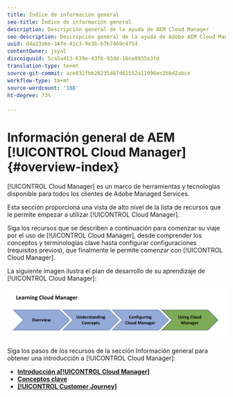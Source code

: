 ```yaml
---
title: Índice de información general
seo-title: Índice de información general
description: Descripción general de la ayuda de AEM Cloud Manager
seo-description: Descripción general de la ayuda de Adobe AEM Cloud Manager
uuid: d4a23a6e-347e-41c3-9e3b-b7b7469c4754
contentOwner: jsyal
discoiquuid: 5ca5a413-639e-43fb-93dd-16ce8935a3fd
translation-type: tm+mt
source-git-commit: ace032fbb26235d87d61552a11996ec2bb42abce
workflow-type: tm+mt
source-wordcount: '108'
ht-degree: 73%

---
```



# Información general de AEM [!UICONTROL Cloud Manager]{#overview-index}

[!UICONTROL Cloud Manager] es un marco de herramientas y tecnologías disponible para todos los clientes de Adobe Managed Services.

Esta sección proporciona una vista de alto nivel de la lista de recursos que le permite empezar a utilizar [!UICONTROL Cloud Manager].

Siga los recursos que se describen a continuación para comenzar su viaje por el uso de [!UICONTROL Cloud Manager], desde comprender los conceptos y terminologías clave hasta configurar configuraciones (requisitos previos), que finalmente le permite comenzar con [!UICONTROL Cloud Manager].

La siguiente imagen ilustra el plan de desarrollo de su aprendizaje de [!UICONTROL Cloud Manager]:

![](assets/screen_shot_2018-05-04at94510pm.png)

Siga los pasos de los recursos de la sección Información general para obtener una introducción a [!UICONTROL Cloud Manager]:

* **[Introducción a[!UICONTROL Cloud Manager]](introduction-to-cloud-manager.md)**
* **[Conceptos clave](key-concepts.md)**
* **[[!UICONTROL Customer Journey]](customer-journey.md)**


